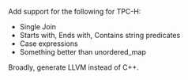 Add support for the following for TPC-H:
- Single Join
- Starts with, Ends with, Contains string predicates
- Case expressions
- Something better than unordered_map

Broadly, generate LLVM instead of C++.